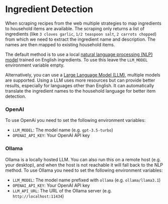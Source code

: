 # Ingredient Detection

When scraping recipes from the web multiple strategies to map ingredients to household items are available.
The scraping only returns a list of ingredients (like `3 cloves garlic`, `1/2 teaspoon salt`, `2 carrots chopped`) from which we need to extract the ingredient name and description. The names are then mapped to existing household items.

The default method is to use a local [natural language processing (NLP) model](https://github.com/strangetom/ingredient-parser/) trained on English ingredients. To use this leave the `LLM_MODEL` environment variable empty.

Alternatively, you can use a [Large Language Model (LLM)](https://github.com/BerriAI/litellm), multiple models are supported. Using a LLM uses more resources but can provide better results, especially for languages other than English.
It can automatically translate the ingredient names to the household language for better item detection.

### OpenAI

To use OpenAi you need to set the following environment variables:

- `LLM_MODEL`: The model name (e.g. `gpt-3.5-turbo`)
- `OPENAI_API_KEY`: Your OpenAI API key

### Ollama

Ollama is a locally hosted LLM. You can also run this on a remote host (e.g. your desktop), and when the host is not reachable it will fall back to the NLP method. 
To use Ollama you need to set the following environment variables:

- `LLM_MODEL`: The model name prefixed with `ollama` (e.g. `ollama/llama3.1`)
- `OPENAI_API_KEY`: Your OpenAI API key
- `LLM_API_URL`: The URL of the Ollama server (e.g. `http://localhost:11434`)
